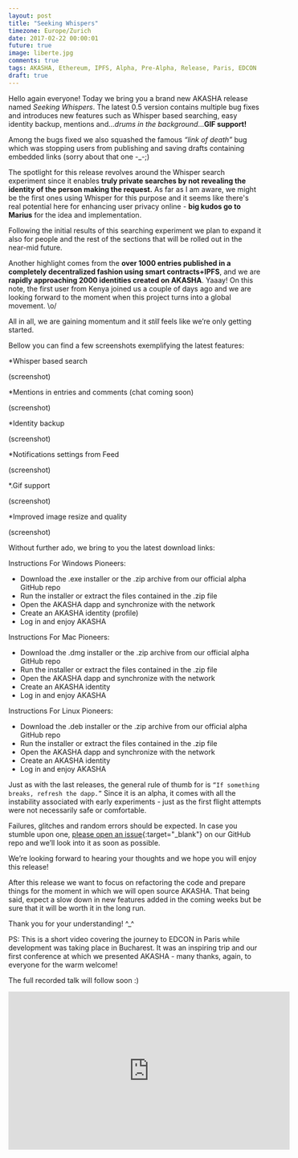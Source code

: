 ```yaml
---
layout: post
title: "Seeking Whispers"
timezone: Europe/Zurich
date: 2017-02-22 00:00:01
future: true
image: liberte.jpg
comments: true
tags: AKASHA, Ethereum, IPFS, Alpha, Pre-Alpha, Release, Paris, EDCON
draft: true
---
```


Hello again everyone! Today we bring you a brand new AKASHA release named *Seeking Whispers*. The latest 0.5 version contains multiple bug fixes and introduces new features such as Whisper based searching, easy identity backup, mentions and…*drums in the background*…**GIF support!**

Among the bugs fixed we also squashed the famous *“link of death”* bug which was stopping users from publishing and saving drafts containing embedded links (sorry about that one -_-;)

The spotlight for this release revolves around the Whisper search experiment since it enables **truly private searches by not revealing the identity of the person making the request.** As far as I am aware, we might be the first ones using Whisper for this purpose and it seems like there's real potential here for enhancing user privacy online - **big kudos go to Marius** for the idea and implementation. 

Following the initial results of this searching experiment we plan to expand it also for people and the rest of the sections that will be rolled out in the near-mid future.

Another highlight comes from the **over 1000 entries published in a completely decentralized fashion using smart contracts+IPFS**, and we are **rapidly approaching 2000 identities created on AKASHA**. Yaaay! On this note, the first user from Kenya joined us a couple of days ago and we are looking forward to the moment when this project turns into a global movement. \o/

All in all, we are gaining momentum and it *still* feels like we’re only getting started.

Bellow you can find a few screenshots exemplifying the latest features:

*Whisper based search

(screenshot)

*Mentions in entries and comments (chat coming soon)

(screenshot)

*Identity backup

(screenshot)

*Notifications settings from Feed

(screenshot)

*.Gif support

(screenshot)

*Improved image resize and quality

(screenshot)


Without further ado, we bring to you the latest download links:

Instructions For Windows Pioneers:
* Download the .exe installer or the .zip archive from our official alpha GitHub repo
* Run the installer or extract the files contained in the .zip file
* Open the AKASHA dapp and synchronize with the network
* Create an AKASHA identity (profile)
* Log in and enjoy AKASHA

Instructions For Mac Pioneers:
* Download the .dmg installer or the .zip archive from our official alpha GitHub repo
* Run the installer or extract the files contained in the .zip file
* Open the AKASHA dapp and synchronize with the network
* Create an AKASHA identity
* Log in and enjoy AKASHA

Instructions For Linux Pioneers:
* Download the .deb installer or the .zip archive from our official alpha GitHub repo
* Run the installer or extract the files contained in the .zip file
* Open the AKASHA dapp and synchronize with the network
* Create an AKASHA identity
* Log in and enjoy AKASHA


Just as with the last releases, the general rule of thumb for is `“If something breaks, refresh the dapp.”` Since it is an alpha, it comes with all the instability associated with early experiments - just as the first flight attempts were not necessarily safe or comfortable. 

Failures, glitches and random errors should be expected. In case you stumble upon one, [please open an issue](https://github.com/AkashaProject/Alpha/issues){:target="_blank"} on our GitHub repo and we’ll look into it as soon as possible. 

We’re looking forward to hearing your thoughts and we hope you will enjoy this release!

After this release we want to focus on refactoring the code and prepare things for the moment in which we will open source AKASHA. That being said, expect a slow down in new features added in the coming weeks but be sure that it will  be worth it in the long run.

Thank you for your understanding! ^_^

PS: This is a short video covering the journey to EDCON in Paris while development was taking place in Bucharest. It was an inspiring trip and our first conference at which we presented AKASHA - many thanks, again, to everyone for the warm welcome!

The full recorded talk will follow soon :)

<iframe width="560" height="315" src="https://www.youtube.com/embed/6AOj_K-9AIY" frameborder="0" allowfullscreen></iframe>
